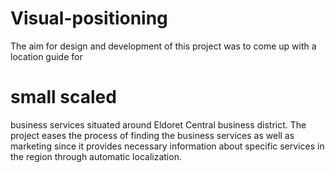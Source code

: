 # Visual-positioning 
The aim for design and development of this project was to come up with a location guide for 
# small scaled
business services situated around Eldoret Central business district. The project eases the process of finding the business services as well as marketing since it provides necessary information about specific services in the region through automatic localization.
